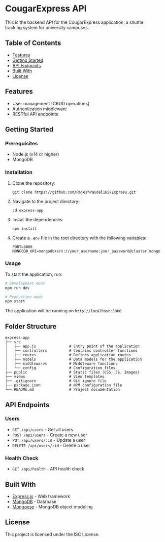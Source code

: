 # CougarExpress API

This is the backend API for the CougarExpress application, a shuttle tracking system for university campuses.

## Table of Contents

- [Features](#features)
- [Getting Started](#getting-started)
- [API Endpoints](#api-endpoints)
- [Built With](#built-with)
- [License](#license)

## Features

- User management (CRUD operations)
- Authentication middleware
- RESTful API endpoints

## Getting Started

### Prerequisites

- Node.js (v14 or higher)
- MongoDB

### Installation

1. Clone the repository:
   ```
   git clone https://github.com/RajeshPaudel165/Express.git
   ```
2. Navigate to the project directory:
   ```
   cd express-app
   ```
3. Install the dependencies:
   ```
   npm install
   ```

4. Create a `.env` file in the root directory with the following variables:
   ```
   PORT=3000
   MONGODB_URI=mongodb+srv://your_username:your_password@cluster.mongodb.net/cougarexpress
   ```

### Usage

To start the application, run:
```bash
# Development mode
npm run dev

# Production mode
npm start
```

The application will be running on `http://localhost:3000`.

## Folder Structure

```
express-app
├── src
│   ├── app.js               # Entry point of the application
│   ├── controllers          # Contains controller functions
│   ├── routes               # Defines application routes
│   ├── models               # Data models for the application
│   ├── middlewares          # Middleware functions
│   └── config               # Configuration files
├── public                   # Static files (CSS, JS, Images)
├── views                    # View templates
├── .gitignore               # Git ignore file
├── package.json             # NPM configuration file
└── README.md                # Project documentation
```

## API Endpoints

### Users
- `GET /api/users` - Get all users
- `POST /api/users` - Create a new user
- `PUT /api/users/:id` - Update a user
- `DELETE /api/users/:id` - Delete a user

### Health Check
- `GET /api/health` - API health check

## Built With

- [Express.js](https://expressjs.com/) - Web framework
- [MongoDB](https://www.mongodb.com/) - Database
- [Mongoose](https://mongoosejs.com/) - MongoDB object modeling

## License

This project is licensed under the ISC License.